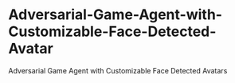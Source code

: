 # Adversarial-Game-Agent-with-Customizable-Face-Detected-Avatar
Adversarial Game Agent with Customizable Face Detected Avatars
